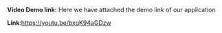 **Video Demo link:**
Here we have attached the demo link of our application

**Link**:https://youtu.be/bxqK94aGDzw
